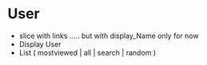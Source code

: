 # User

-   slice with links ..... but with display_Name only for now
-   Display User
-   List ( mostviewed | all | search | random )
